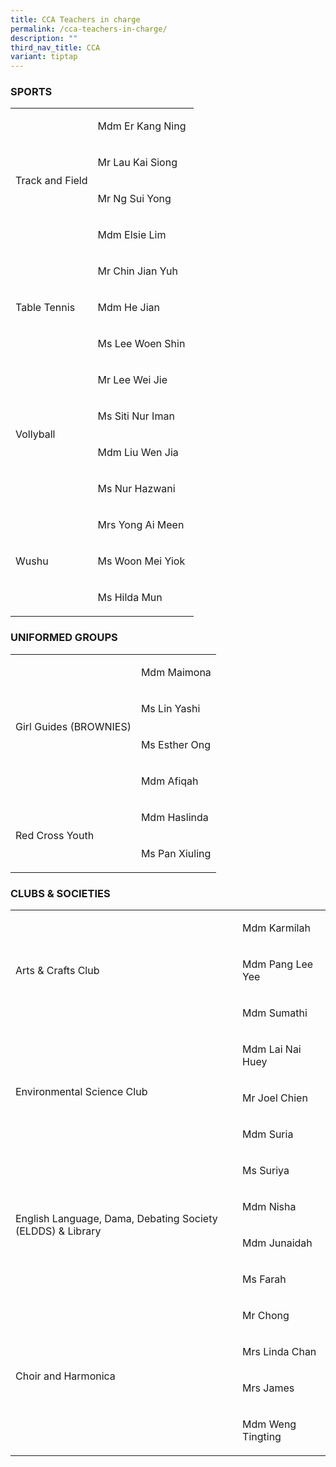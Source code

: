 ```yaml
---
title: CCA Teachers in charge
permalink: /cca-teachers-in-charge/
description: ""
third_nav_title: CCA
variant: tiptap
---
```

<h3>SPORTS</h3>
<table style="minWidth: 50px">
<colgroup>
<col>
<col>
</colgroup>
<tbody>
<tr>
<td rowspan="4" colspan="1">
<p>Track and Field</p>
</td>
<td rowspan="1" colspan="1">
<p>Mdm Er Kang Ning&nbsp;</p>
</td>
</tr>
<tr>
<td rowspan="1" colspan="1">
<p>Mr Lau Kai Siong</p>
</td>
</tr>
<tr>
<td rowspan="1" colspan="1">
<p>Mr Ng Sui Yong&nbsp;</p>
</td>
</tr>
<tr>
<td rowspan="1" colspan="1">
<p>Mdm Elsie Lim</p>
</td>
</tr>
<tr>
<td rowspan="3" colspan="1">
<p>Table Tennis</p>
</td>
<td rowspan="1" colspan="1">
<p>Mr Chin Jian Yuh</p>
</td>
</tr>
<tr>
<td rowspan="1" colspan="1">
<p>Mdm He Jian</p>
</td>
</tr>
<tr>
<td rowspan="1" colspan="1">
<p>Ms Lee Woen Shin</p>
</td>
</tr>
<tr>
<td rowspan="4" colspan="1">
<p>Vollyball</p>
</td>
<td rowspan="1" colspan="1">
<p>Mr Lee Wei Jie</p>
</td>
</tr>
<tr>
<td rowspan="1" colspan="1">
<p>Ms Siti Nur Iman</p>
</td>
</tr>
<tr>
<td rowspan="1" colspan="1">
<p>Mdm Liu Wen Jia</p>
</td>
</tr>
<tr>
<td rowspan="1" colspan="1">
<p>Ms Nur Hazwani</p>
</td>
</tr>
<tr>
<td rowspan="3" colspan="1">
<p>Wushu</p>
</td>
<td rowspan="1" colspan="1">
<p>Mrs Yong Ai Meen</p>
</td>
</tr>
<tr>
<td rowspan="1" colspan="1">
<p>Ms Woon Mei Yiok</p>
</td>
</tr>
<tr>
<td rowspan="1" colspan="1">
<p>Ms Hilda Mun&nbsp;</p>
</td>
</tr>
</tbody>
</table>
<h3>UNIFORMED GROUPS</h3>
<table style="minWidth: 50px">
<colgroup>
<col>
<col>
</colgroup>
<tbody>
<tr>
<td rowspan="4" colspan="1">
<p>Girl Guides (BROWNIES)</p>
</td>
<td rowspan="1" colspan="1">
<p>Mdm Maimona</p>
</td>
</tr>
<tr>
<td rowspan="1" colspan="1">
<p>Ms Lin&nbsp;Yashi</p>
</td>
</tr>
<tr>
<td rowspan="1" colspan="1">
<p>Ms Esther Ong</p>
</td>
</tr>
<tr>
<td rowspan="1" colspan="1">
<p>Mdm Afiqah</p>
</td>
</tr>
<tr>
<td rowspan="2" colspan="1">
<p>Red Cross Youth</p>
</td>
<td rowspan="1" colspan="1">
<p>Mdm Haslinda</p>
</td>
</tr>
<tr>
<td rowspan="1" colspan="1">
<p>Ms Pan Xiuling</p>
</td>
</tr>
</tbody>
</table>
<p></p>
<h3>CLUBS &amp; SOCIETIES</h3>
<table style="minWidth: 50px">
<colgroup>
<col>
<col>
</colgroup>
<tbody>
<tr>
<td rowspan="3" colspan="1">
<p>Arts &amp; Crafts Club</p>
</td>
<td rowspan="1" colspan="1">
<p>Mdm Karmilah</p>
</td>
</tr>
<tr>
<td rowspan="1" colspan="1">
<p>Mdm Pang Lee Yee</p>
</td>
</tr>
<tr>
<td rowspan="1" colspan="1">
<p>Mdm Sumathi</p>
</td>
</tr>
<tr>
<td rowspan="3" colspan="1">
<p>Environmental Science Club</p>
</td>
<td rowspan="1" colspan="1">
<p>Mdm Lai Nai Huey</p>
</td>
</tr>
<tr>
<td rowspan="1" colspan="1">
<p>Mr Joel Chien</p>
</td>
</tr>
<tr>
<td rowspan="1" colspan="1">
<p>Mdm Suria&nbsp;</p>
</td>
</tr>
<tr>
<td rowspan="4" colspan="1">
<p>English Language, Dama, Debating Society (ELDDS) &amp; Library</p>
</td>
<td rowspan="1" colspan="1">
<p>Ms Suriya&nbsp;</p>
</td>
</tr>
<tr>
<td rowspan="1" colspan="1">
<p>Mdm Nisha</p>
</td>
</tr>
<tr>
<td rowspan="1" colspan="1">
<p>Mdm Junaidah</p>
</td>
</tr>
<tr>
<td rowspan="1" colspan="1">
<p>Ms Farah&nbsp;</p>
</td>
</tr>
<tr>
<td rowspan="4" colspan="1">
<p>Choir and Harmonica</p>
</td>
<td rowspan="1" colspan="1">
<p>Mr Chong&nbsp;</p>
</td>
</tr>
<tr>
<td rowspan="1" colspan="1">
<p>Mrs Linda Chan</p>
</td>
</tr>
<tr>
<td rowspan="1" colspan="1">
<p>Mrs James</p>
</td>
</tr>
<tr>
<td rowspan="1" colspan="1">
<p>Mdm Weng Tingting</p>
</td>
</tr>
</tbody>
</table>
<p></p>